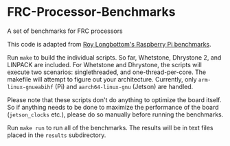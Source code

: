 # FRC-Processor-Benchmarks
A set of benchmarks for FRC processors

This code is adapted from [Roy Longbottom's Raspberry Pi benchmarks](http://www.roylongbottom.org.uk/Raspberry%20Pi%20Benchmarks.htm). 

Run `make` to build the individual scripts. So far, Whetstone, Dhrystone 2, and LINPACK are included. For Whetstone and Dhrystone, the scripts will execute two scenarios: singlethreaded, and one-thread-per-core. 
The makefile will attempt to figure out your architecture. Currently, only `arm-linux-gnueabihf` (Pi) and `aarch64-linux-gnu` (Jetson) are handled.

Please note that these scripts don't do anything to optimize the board itself. So if anything needs to be done to maximize the performance of the board (`jetson_clocks` etc.), please do so manually before running the benchmarks. 

Run `make run` to run all of the benchmarks. The results will be in text files placed in the `results` subdirectory.
